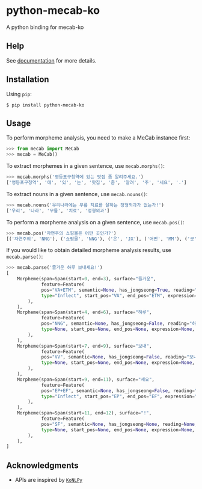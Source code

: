 # python-mecab-ko
A python binding for mecab-ko

## Help
See [documentation](https://python-mecab-ko.readthedocs.io) for more details.

## Installation
Using `pip`:
```console
$ pip install python-mecab-ko
```

## Usage
To perform morpheme analysis, you need to make a MeCab instance first:
```python
>>> from mecab import MeCab
>>> mecab = MeCab()
```

To extract morphemes in a given sentence, use `mecab.morphs()`:
```python
>>> mecab.morphs('영등포구청역에 있는 맛집 좀 알려주세요.')
['영등포구청역', '에', '있', '는', '맛집', '좀', '알려', '주', '세요', '.']
```

To extract nouns in a given sentence, use `mecab.nouns()`:
```python
>>> mecab.nouns('우리나라에는 무릎 치료를 잘하는 정형외과가 없는가!')
['우리', '나라', '무릎', '치료', '정형외과']
```

To perform a morpheme analysis on a given sentence, use `mecab.pos()`:
```python
>>> mecab.pos('자연주의 쇼핑몰은 어떤 곳인가?')
[('자연주의', 'NNG'), ('쇼핑몰', 'NNG'), ('은', 'JX'), ('어떤', 'MM'), ('곳', 'NNG'), ('인가', 'VCP+EF'), ('?', 'SF')]
```

If you would like to obtain detailed morpheme analysis results, use `mecab.parse()`:
```python
>>> mecab.parse('즐거운 하루 보내세요!')
[
    Morpheme(span=Span(start=0, end=3), surface="즐거운",
             feature=Feature(
             pos="VA+ETM", semantic=None, has_jongseong=True, reading="즐거운",
             type="Inflect", start_pos="VA", end_pos="ETM", expression="즐겁/VA/*+ᆫ/ETM/*",
        ),
    ),
    Morpheme(span=Span(start=4, end=6), surface="하루",
             feature=Feature(
             pos="NNG", semantic=None, has_jongseong=False, reading="하루",
             type=None, start_pos=None, end_pos=None, expression=None,
        ),
    ),
    Morpheme(span=Span(start=7, end=9), surface="보내",
             feature=Feature(
             pos="VV", semantic=None, has_jongseong=False, reading="보내",
             type=None, start_pos=None, end_pos=None, expression=None,
        ),
    ),
    Morpheme(span=Span(start=9, end=11), surface="세요",
             feature=Feature(
             pos="EP+EF", semantic=None, has_jongseong=False, reading="세요",
             type="Inflect", start_pos="EP", end_pos="EF", expression="시/EP/*+어요/EF/*",
        ),
    ),
    Morpheme(span=Span(start=11, end=12), surface="!",
             feature=Feature(
             pos="SF", semantic=None, has_jongseong=None, reading=None,
             type=None, start_pos=None, end_pos=None, expression=None,
        ),
    ),
]
```

## Acknowledgments
- APIs are inspired by [`KoNLPy`](https://github.com/konlpy/konlpy/)

